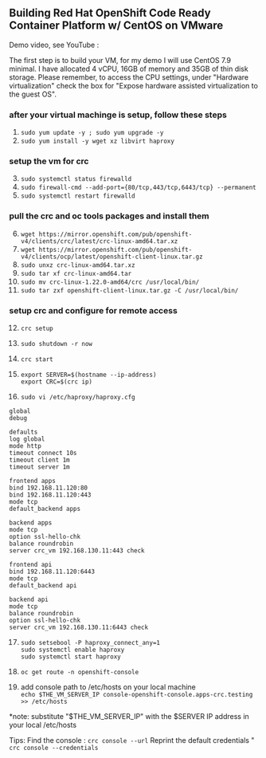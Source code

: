## Building Red Hat OpenShift Code Ready Container Platform w/ CentOS on VMware

Demo video, see YouTube :

The first step is to build your VM, for my demo I will use CentOS 7.9 minimal. I have allocated 4 vCPU, 16GB of memory and 35GB of thin disk storage. Please remember, to access the CPU settings, under "Hardware virtualization" check the box for "Expose hardware assisted virtualization to the guest OS".

### after your virtual machinge is setup, follow these steps
1. `sudo yum update -y ; sudo yum upgrade -y`
2. `sudo yum install -y wget xz libvirt haproxy`

### setup the vm for crc
3. `sudo systemctl status firewalld`
4. `sudo firewall-cmd --add-port={80/tcp,443/tcp,6443/tcp} --permanent`
5. `sudo systemctl restart firewalld`

### pull the crc and oc tools packages and install them
6. `wget https://mirror.openshift.com/pub/openshift-v4/clients/crc/latest/crc-linux-amd64.tar.xz`
7. `wget https://mirror.openshift.com/pub/openshift-v4/clients/ocp/latest/openshift-client-linux.tar.gz`
8. `sudo unxz crc-linux-amd64.tar.xz`
9. `sudo tar xf crc-linux-amd64.tar`
10. `sudo mv crc-linux-1.22.0-amd64/crc /usr/local/bin/`
11. `sudo tar zxf openshift-client-linux.tar.gz -C /usr/local/bin/`

### setup crc and configure for remote access
12. `crc setup`
13. `sudo shutdown -r now`
14. `crc start`

15. `export SERVER=$(hostname --ip-address)` \
    `export CRC=$(crc ip)`

16. `sudo vi /etc/haproxy/haproxy.cfg`
```
global
debug

defaults
log global
mode http
timeout connect 10s
timeout client 1m
timeout server 1m

frontend apps
bind 192.168.11.120:80
bind 192.168.11.120:443
mode tcp
default_backend apps

backend apps
mode tcp
option ssl-hello-chk
balance roundrobin
server crc_vm 192.168.130.11:443 check

frontend api
bind 192.168.11.120:6443
mode tcp
default_backend api

backend api
mode tcp
balance roundrobin
option ssl-hello-chk
server crc_vm 192.168.130.11:6443 check
```
17. `sudo setsebool -P haproxy_connect_any=1` \
    `sudo systemctl enable haproxy`\
    `sudo systemctl start haproxy`

18. `oc get route -n openshift-console`

19. add console path to /etc/hosts on your local machine \
`echo $THE_VM_SERVER_IP console-openshift-console.apps-crc.testing >> /etc/hosts`

*note: substitute "$THE_VM_SERVER_IP" with the $SERVER IP address in your local /etc/hosts

Tips: 
Find the console : `crc console --url`
Reprint the default credentials " `crc console --credentials`